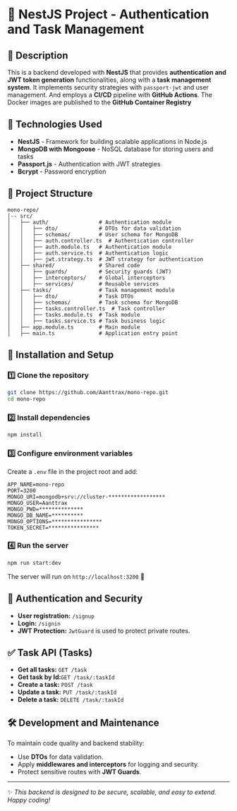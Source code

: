 # 📌 NestJS Project - Authentication and Task Management

## 📖 Description

This is a backend developed with **NestJS** that provides **authentication and JWT token generation** functionalities, along with a **task management system**. It implements security strategies with `passport-jwt` and user management.
And employs a **CI/CD** pipeline with **GitHub Actions**. The Docker images are published to the **GitHub Container Registry**

## 🚀 Technologies Used

- **NestJS** - Framework for building scalable applications in Node.js
- **MongoDB with Mongoose** - NoSQL database for storing users and tasks
- **Passport.js** - Authentication with JWT strategies
- **Bcrypt** - Password encryption

## 📂 Project Structure

```
mono-repo/
│-- src/
│   ├── auth/                # Authentication module
│   │   ├── dto/             # DTOs for data validation
│   │   ├── schemas/         # User schema for MongoDB
│   │   ├── auth.controller.ts  # Authentication controller
│   │   ├── auth.module.ts   # Authentication module
│   │   ├── auth.service.ts  # Authentication logic
│   │   ├── jwt.strategy.ts  # JWT strategy for authentication
│   ├── shared/              # Shared code
│   │   ├── guards/          # Security guards (JWT)
│   │   ├── interceptors/    # Global interceptors
│   │   ├── services/        # Reusable services
│   ├── tasks/               # Task management module
│   │   ├── dto/             # Task DTOs
│   │   ├── schemas/         # Task schema for MongoDB
│   │   ├── tasks.controller.ts  # Task controller
│   │   ├── tasks.module.ts  # Task module
│   │   ├── tasks.service.ts # Task business logic
│   ├── app.module.ts        # Main module
│   ├── main.ts              # Application entry point
```

## 📌 Installation and Setup

### 1️⃣ Clone the repository

```sh
git clone https://github.com/Aanttrax/mono-repo.git
cd mono-repo
```

### 2️⃣ Install dependencies

```sh
npm install
```

### 3️⃣ Configure environment variables

Create a `.env` file in the project root and add:

```env
APP_NAME=mono-repo
PORT=3200
MONGO_URI=mongodb+srv://cluster-******************
MONGO_USER=Aanttrax
MONGO_PWD=**************
MONGO_DB_NAME=**********
MONGO_OPTIONS=****************
TOKEN_SECRET=****************
```

### 4️⃣ Run the server

```sh
npm run start:dev
```

The server will run on `http://localhost:3200` 🚀

## 🔐 Authentication and Security

- **User registration:** `/signup`
- **Login:** `/signin`
- **JWT Protection:** `JwtGuard` is used to protect private routes.

## ✅ Task API (Tasks)

- **Get all tasks:** `GET /task`
- **Get task by Id:**`GET /task/:taskId`
- **Create a task:** `POST /task`
- **Update a task:** `PUT /task/:taskId`
- **Delete a task:** `DELETE /task/:taskId`

## 🛠️ Development and Maintenance

To maintain code quality and backend stability:

- Use **DTOs** for data validation.
- Apply **middlewares and interceptors** for logging and security.
- Protect sensitive routes with **JWT Guards**.

---

✨ _This backend is designed to be secure, scalable, and easy to extend. Happy coding!_

<!-- npm install helmet @nestjs/platform-express -->
